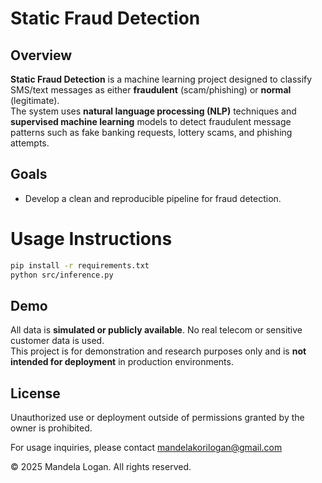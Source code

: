 # Static Fraud Detection

## Overview

**Static Fraud Detection** is a machine learning project designed to classify SMS/text messages as either **fraudulent** (scam/phishing) or **normal** (legitimate).  
The system uses **natural language processing (NLP)** techniques and **supervised machine learning** models to detect fraudulent message patterns such as fake banking requests, lottery scams, and phishing attempts.

## Goals

- Develop a clean and reproducible pipeline for fraud detection.

# Usage Instructions
```bash
pip install -r requirements.txt 
python src/inference.py
```

## Demo

All data is **simulated or publicly available**. No real telecom or sensitive customer data is used.  
This project is for demonstration and research purposes only and is **not intended for deployment** in production environments.


## License  
Unauthorized use or deployment outside of permissions granted by the owner is prohibited.

For usage inquiries, please contact mandelakorilogan@gmail.com

© 2025 Mandela Logan. All rights reserved.
